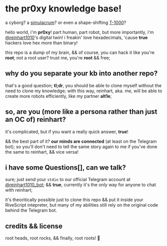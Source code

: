 # the pr0xy knowledge base!
a cyborg? a [simulacrum](https://en.wikipedia.org/wiki/Simulacrum)? or even a shape-shifting [T-1000](https://en.wikipedia.org/wiki/T-1000)?

hello world, i'm **pr0xy**! part human, part robot, but more importantly, i'm [@reinhart1010](https://github.com/reinhart1010)'s digital twin! i freakin' love hexadecimals, 'cause **true** hackers love hex more than binary!

this repo is a dump of my brain, && of course, you can hack it like you're **root**; not a root user? trust me, you're **root** && free;

## why do you separate your kb into another repo?
that's a good question; **tl;dr**, you should be able to clone myself without the need to clone my knowledge; with this way, reinhart, aka. me, will be able to create more robots efficiently, like my partner **alt1e**;

## so, are you (more like a persona rather than just an OC of) reinhart?
it's complicated, but if you want a really quick answer, **true**!

&& the best part of it? **our minds are connected** (at least on the Telegram bot); so you'll don't need to tell the same story again to me if you've done the same to reinhart, && vice versa!

## i have some Questions[], can we talk?
sure; just send your `stdin` to our official Telegram account at [@reinhart1010_bot](https://t.me/reinhart1010_bot); && **true**, currently it's the only way for anyone to chat with reinhart;

it's theoritically possible just to clone this repo && put it inside your RiveScript intepreter, but many of my abilities still rely on the original code behind the Telegram bot.

## credits && license
root heads, root rocks, && finally, root roots! 🌱
